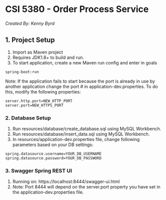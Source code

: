 # CSI 5380 - Order Process Service
###### Created By: Kenny Byrd

## 1. Project Setup
1. Import as Maven project
2. Requires JDK1.8+ to build and run.
3. To start application, create a new Maven run config and enter in goals 

```
spring-boot:run
```

Note: If the application fails to start because the port is already in use by another application
change the port # in application-dev.properties. To do this, modify the following properties:

```
server.http.port=NEW_HTTP_PORT
server.port=NEW_HTTPS_PORT
```

### 2. Database Setup
1. Run resources/database/create_database.sql using MySQL Workbench.
2. Run resources/database/insert_data.sql using MySQL Workbench.
3. In resources/application-dev.properties file, change following parameters based on your DB settings:
```
spring.datasource.username=YOUR_DB_USERNAME
spring.datasource.password=YOUR_DB_PASSWORD
```

### 3. Swagger Spring REST UI
1. Running on: https://localhost:8444/swagger-ui.html
2. Note: Port 8444 will depend on the server.port property you have set in the
application-dev.properties file.

